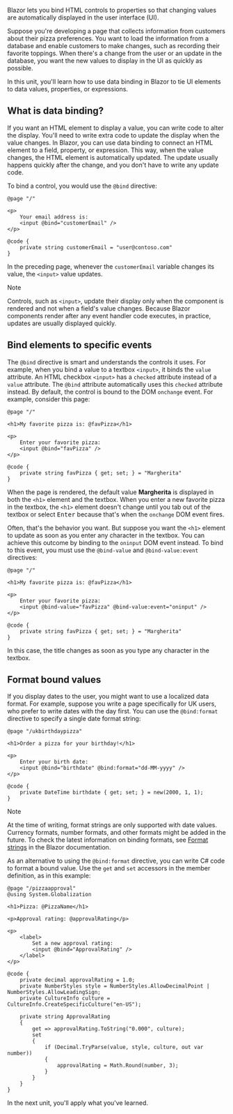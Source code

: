 Blazor lets you bind HTML controls to properties so that changing values are automatically displayed in the user interface (UI).

Suppose you're developing a page that collects information from customers about their pizza preferences. You want to load the information from a database and enable customers to make changes, such as recording their favorite toppings. When there's a change from the user or an update in the database, you want the new values to display in the UI as quickly as possible.

In this unit, you'll learn how to use data binding in Blazor to tie UI elements to data values, properties, or expressions.

## What is data binding?

If you want an HTML element to display a value, you can write code to alter the display. You'll need to write extra code to update the display when the value changes. In Blazor, you can use data binding to connect an HTML element to a field, property, or expression. This way, when the value changes, the HTML element is automatically updated. The update usually happens quickly after the change, and you don't have to write any update code.

To bind a control, you would use the `@bind` directive:

```razor
@page "/"

<p>
    Your email address is:
    <input @bind="customerEmail" />
</p>

@code {
    private string customerEmail = "user@contoso.com"
}
```

In the preceding page, whenever the `customerEmail` variable changes its value, the `<input>` value updates.

> [!NOTE]
> Controls, such as `<input>`, update their display only when the component is rendered and not when a field's value changes. Because Blazor components render after any event handler code executes, in practice, updates are usually displayed quickly.

## Bind elements to specific events

The `@bind` directive is smart and understands the controls it uses. For example, when you bind a value to a textbox `<input>`, it binds the `value` attribute. An HTML checkbox `<input>` has a `checked` attribute instead of a `value` attribute. The `@bind` attribute automatically uses this `checked` attribute instead. By default, the control is bound to the DOM `onchange` event. For example, consider this page:

```razor
@page "/"

<h1>My favorite pizza is: @favPizza</h1>

<p>
    Enter your favorite pizza:
    <input @bind="favPizza" />
</p>

@code {
    private string favPizza { get; set; } = "Margherita"
}
```

When the page is rendered, the default value **Margherita** is displayed in both the `<h1>` element and the textbox. When you enter a new favorite pizza in the textbox, the `<h1>` element doesn't change until you tab out of the textbox or select <kbd>Enter</kbd> because that's when the `onchange` DOM event fires.

Often, that's the behavior you want. But suppose you want the `<h1>` element to update as soon as you enter any character in the textbox. You can achieve this outcome by binding to the `oninput` DOM event instead. To bind to this event, you must use the `@bind-value` and `@bind-value:event` directives:

```razor
@page "/"

<h1>My favorite pizza is: @favPizza</h1>

<p>
    Enter your favorite pizza:
    <input @bind-value="favPizza" @bind-value:event="oninput" />
</p>

@code {
    private string favPizza { get; set; } = "Margherita"
}
```

In this case, the title changes as soon as you type any character in the textbox.

## Format bound values

If you display dates to the user, you might want to use a localized data format. For example, suppose you write a page specifically for UK users, who prefer to write dates with the day first. You can use the `@bind:format` directive to specify a single date format string:

```razor
@page "/ukbirthdaypizza"

<h1>Order a pizza for your birthday!</h1>

<p>
    Enter your birth date:
    <input @bind="birthdate" @bind:format="dd-MM-yyyy" />
</p>

@code {
    private DateTime birthdate { get; set; } = new(2000, 1, 1);
}
```

> [!NOTE]
> At the time of writing, format strings are only supported with date values. Currency formats, number formats, and other formats might be added in the future. To check the latest information on binding formats, see [Format strings](/aspnet/core/blazor/components/data-binding#format-strings-1) in the Blazor documentation.

As an alternative to using the `@bind:format` directive, you can write C# code to format a bound value. Use the `get` and `set` accessors in the member definition, as in this example:

```razor
@page "/pizzaapproval"
@using System.Globalization

<h1>Pizza: @PizzaName</h1>

<p>Approval rating: @approvalRating</p>

<p>
    <label>
        Set a new approval rating:
        <input @bind="ApprovalRating" />
    </label>
</p>

@code {
    private decimal approvalRating = 1.0;
    private NumberStyles style = NumberStyles.AllowDecimalPoint | NumberStyles.AllowLeadingSign;
    private CultureInfo culture = CultureInfo.CreateSpecificCulture("en-US");
    
    private string ApprovalRating
    {
        get => approvalRating.ToString("0.000", culture);
        set
        {
            if (Decimal.TryParse(value, style, culture, out var number))
            {
                approvalRating = Math.Round(number, 3);
            }
        }
    }
}
```

In the next unit, you'll apply what you've learned.
